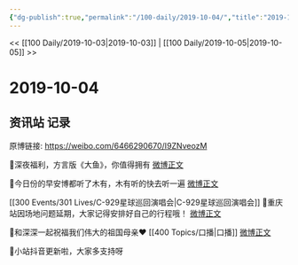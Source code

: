 ```yaml
---
{"dg-publish":true,"permalink":"/100-daily/2019-10-04/","title":"2019-10-04"}
---
```



<< [[100 Daily/2019-10-03\|2019-10-03]] | [[100 Daily/2019-10-05\|2019-10-05]] >>

# 2019-10-04

## 资讯站 记录

原博链接: https://weibo.com/6466290670/I9ZNveozM

🌛深夜福利，方言版《大鱼》，你值得拥有
[微博正文](https://m.weibo.cn/6466290670/4423475446100227)

🌛今日份的早安博都听了木有，木有听的快去听一遍
[微博正文](https://m.weibo.cn/6466290670/4423598976929724)

[[300 Events/301 Lives/C-929星球巡回演唱会\|C-929星球巡回演唱会]]
🌛重庆站因场地问题延期，大家记得安排好自己的行程哦！
[微博正文](https://m.weibo.cn/6466290670/4423672619626162)

🌛和深深一起祝福我们伟大的祖国母亲❤️ [[400 Topics/口播\|口播]]
[微博正文](https://m.weibo.cn/6466290670/4423706262228586)

🌛小站抖音更新啦，大家多支持呀
[](https://m.weibo.cn/6466290670/4423772360529998)
